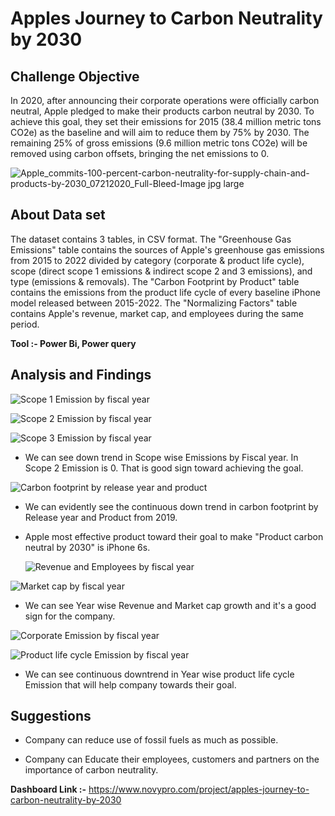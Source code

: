 # Apples Journey to Carbon Neutrality by 2030

## Challenge Objective

In 2020, after announcing their corporate operations were officially carbon neutral, Apple pledged to make their products carbon neutral by 2030. To achieve this goal, they set their emissions for 2015 (38.4 million metric tons CO2e) as the baseline and will aim to reduce them by 75% by 2030. The remaining 25% of gross emissions (9.6 million metric tons CO2e) will be removed using carbon offsets, bringing the net emissions to 0.

![Apple_commits-100-percent-carbon-neutrality-for-supply-chain-and-products-by-2030_07212020_Full-Bleed-Image jpg large](https://github.com/CodeofRahul/Apples_Journey_to_Carbon_Neutrality_by_2030/assets/143285125/cdee5cca-cb63-4306-9431-b4820a3d0c76)

## About Data set

The dataset contains 3 tables, in CSV format. The "Greenhouse Gas Emissions" table contains the sources of Apple's greenhouse gas emissions from 2015 to 2022 divided by category (corporate & product life cycle), scope (direct scope 1 emissions & indirect scope 2 and 3 emissions), and type (emissions & removals). The "Carbon Footprint by Product" table contains the emissions from the product life cycle of every baseline iPhone model released between 2015-2022. The "Normalizing Factors" table contains Apple's revenue, market cap, and employees during the same period.

**Tool :- Power Bi, Power query**

## Analysis and Findings

![Scope 1 Emission by fiscal year](https://github.com/CodeofRahul/Apples_Journey_to_Carbon_Neutrality_by_2030/assets/143285125/3f97e995-f8b7-41dc-a98c-ce11a636e4d5)


![Scope 2 Emission by fiscal year](https://github.com/CodeofRahul/Apples_Journey_to_Carbon_Neutrality_by_2030/assets/143285125/49747782-f036-423b-8c11-a62c05e0e1d1)

![Scope 3 Emission by fiscal year](https://github.com/CodeofRahul/Apples_Journey_to_Carbon_Neutrality_by_2030/assets/143285125/ee45247f-e7e3-44de-9c8d-c5e03b6d17f0)

- We can see down trend in Scope wise Emissions by Fiscal year. In Scope 2 Emission is 0. That is good sign toward achieving the goal.

![Carbon footprint by release year and product](https://github.com/CodeofRahul/Apples_Journey_to_Carbon_Neutrality_by_2030/assets/143285125/ae87ac0c-14c2-4bce-9283-c22fe165a65a)

- We can evidently see the continuous down trend in carbon footprint by Release year and Product from 2019.
- Apple most effective product toward their goal to make "Product carbon neutral by 2030" is iPhone 6s.

  ![Revenue and Employees by fiscal year](https://github.com/CodeofRahul/Apples_Journey_to_Carbon_Neutrality_by_2030/assets/143285125/3678bb48-11a3-43ad-9f36-20f6edc7f269)

![Market cap by fiscal year](https://github.com/CodeofRahul/Apples_Journey_to_Carbon_Neutrality_by_2030/assets/143285125/34ef171f-1519-43da-96a1-3db687f40890)

- We can see Year wise Revenue and Market cap growth and it's a good sign for the company.

![Corporate Emission by fiscal year](https://github.com/CodeofRahul/Apples_Journey_to_Carbon_Neutrality_by_2030/assets/143285125/c5f60fbf-9e6c-4a12-9e7e-5e4fb28d72ae)

![Product life cycle Emission by fiscal year](https://github.com/CodeofRahul/Apples_Journey_to_Carbon_Neutrality_by_2030/assets/143285125/57967ab9-68de-43ec-a264-e835a18e652d)

- We can see continuous downtrend in Year wise product life cycle Emission that will help company towards their goal.

## Suggestions

- Company can reduce use of fossil fuels as much as possible.

- Company can Educate their employees, customers and partners on the importance of carbon neutrality.


**Dashboard Link :-** https://www.novypro.com/project/apples-journey-to-carbon-neutrality-by-2030
